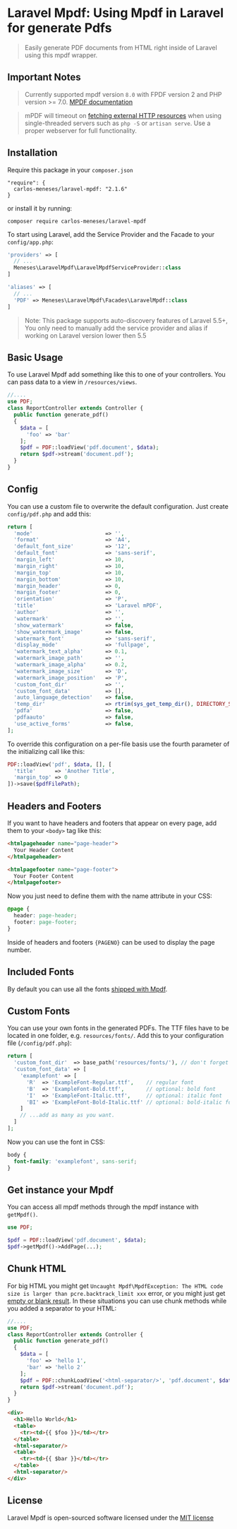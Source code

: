 
# Laravel Mpdf: Using Mpdf in Laravel for generate Pdfs

> Easily generate PDF documents from HTML right inside of Laravel using this mpdf wrapper.

## Important Notes

> Currently supported mpdf version `8.0` with FPDF version 2 and PHP version >= 7.0. [MPDF documentation](https://mpdf.github.io/)

> mPDF will timeout on [fetching external HTTP resources](https://github.com/mpdf/mpdf#known-server-caveats) when using single-threaded servers
> such as `php -S` or `artisan serve`. Use a proper webserver for full functionality.

## Installation

Require this package in your `composer.json`

```
"require": {
  carlos-meneses/laravel-mpdf: "2.1.6"
}
```

or install it by running:

```
composer require carlos-meneses/laravel-mpdf
```

To start using Laravel, add the Service Provider and the Facade to your `config/app.php`:

```php
'providers' => [
  // ...
  Meneses\LaravelMpdf\LaravelMpdfServiceProvider::class
]
```

```php
'aliases' => [
  // ...
  'PDF' => Meneses\LaravelMpdf\Facades\LaravelMpdf::class
]
```

> Note: This package supports auto-discovery features of Laravel 5.5+, You only need to manually add the service provider and alias if working on Laravel version lower then 5.5

## Basic Usage

To use Laravel Mpdf add something like this to one of your controllers. You can pass data to a view in `/resources/views`.

```php
//....
use PDF;
class ReportController extends Controller {
  public function generate_pdf()
  {
    $data = [
      'foo' => 'bar'
    ];
    $pdf = PDF::loadView('pdf.document', $data);
    return $pdf->stream('document.pdf');
  }
}
```

## Config

You can use a custom file to overwrite the default configuration. Just create `config/pdf.php` and add this:

```php
return [
  'mode'                       => '',
  'format'                     => 'A4',
  'default_font_size'          => '12',
  'default_font'               => 'sans-serif',
  'margin_left'                => 10,
  'margin_right'               => 10,
  'margin_top'                 => 10,
  'margin_bottom'              => 10,
  'margin_header'              => 0,
  'margin_footer'              => 0,
  'orientation'                => 'P',
  'title'                      => 'Laravel mPDF',
  'author'                     => '',
  'watermark'                  => '',
  'show_watermark'             => false,
  'show_watermark_image'       => false,
  'watermark_font'             => 'sans-serif',
  'display_mode'               => 'fullpage',
  'watermark_text_alpha'       => 0.1,
  'watermark_image_path'       => '',
  'watermark_image_alpha'      => 0.2,
  'watermark_image_size'       => 'D',
  'watermark_image_position'   => 'P',
  'custom_font_dir'            => '',
  'custom_font_data'           => [],
  'auto_language_detection'    => false,
  'temp_dir'                   => rtrim(sys_get_temp_dir(), DIRECTORY_SEPARATOR),
  'pdfa'                       => false,
  'pdfaauto'                   => false,
  'use_active_forms'           => false,
];
```

To override this configuration on a per-file basis use the fourth parameter of the initializing call like this:

```php
PDF::loadView('pdf', $data, [], [
  'title'      => 'Another Title',
  'margin_top' => 0
])->save($pdfFilePath);
```

## Headers and Footers

If you want to have headers and footers that appear on every page, add them to your `<body>` tag like this:

```html
<htmlpageheader name="page-header">
  Your Header Content
</htmlpageheader>

<htmlpagefooter name="page-footer">
  Your Footer Content
</htmlpagefooter>
```

Now you just need to define them with the name attribute in your CSS:

```css
@page {
  header: page-header;
  footer: page-footer;
}
```

Inside of headers and footers `{PAGENO}` can be used to display the page number.

## Included Fonts

By default you can use all the fonts [shipped with Mpdf](https://mpdf.github.io/fonts-languages/available-fonts-v6.html).

## Custom Fonts

You can use your own fonts in the generated PDFs. The TTF files have to be located in one folder, e.g. `resources/fonts/`. Add this to your configuration file (`/config/pdf.php`):

```php
return [
  'custom_font_dir'  => base_path('resources/fonts/'), // don't forget the trailing slash!
  'custom_font_data' => [
    'examplefont' => [
      'R'  => 'ExampleFont-Regular.ttf',    // regular font
      'B'  => 'ExampleFont-Bold.ttf',       // optional: bold font
      'I'  => 'ExampleFont-Italic.ttf',     // optional: italic font
      'BI' => 'ExampleFont-Bold-Italic.ttf' // optional: bold-italic font
    ]
  	// ...add as many as you want.
  ]
];
```

Now you can use the font in CSS:

```css
body {
  font-family: 'examplefont', sans-serif;
}
```

## Get instance your Mpdf

You can access all mpdf methods through the mpdf instance with `getMpdf()`.

```php
use PDF;

$pdf = PDF::loadView('pdf.document', $data);
$pdf->getMpdf()->AddPage(...);
```

## Chunk HTML

For big HTML you might get `Uncaught Mpdf\MpdfException: The HTML code size is larger than pcre.backtrack_limit xxx` error, or you might just get [empty or blank result](https://mpdf.github.io/troubleshooting/known-issues.html#blank-pages-or-some-sections-missing). In these situations you can use chunk methods while you added a separator to your HTML:

```php
//....
use PDF;
class ReportController extends Controller {
  public function generate_pdf()
  {
    $data = [
      'foo' => 'hello 1',
      'bar' => 'hello 2'
    ];
    $pdf = PDF::chunkLoadView('<html-separator/>', 'pdf.document', $data);
    return $pdf->stream('document.pdf');
  }
}
```
```html
<div>
  <h1>Hello World</h1>
  <table>
    <tr><td>{{ $foo }}</td></tr>
  </table>
  <html-separator/>
  <table>
    <tr><td>{{ $bar }}</td></tr>
  </table>
  <html-separator/>
</div>
```


## License

Laravel Mpdf is open-sourced software licensed under the [MIT license](http://opensource.org/licenses/MIT)
